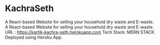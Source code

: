 # KachraSeth
A React-based Website for selling your household dry waste and E-waste.
A React-based Website for selling your household dry waste and E-waste. URL : https://kartik-kachra-seth.herokuapp.com Tech Stack: MERN STACK. Deployed using Heroku App.
